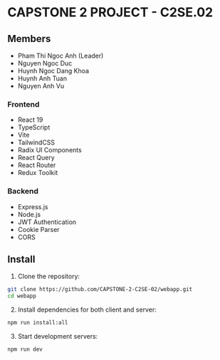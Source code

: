 # CAPSTONE 2 PROJECT - C2SE.02

## Members
- Pham Thi Ngoc Anh (Leader)
- Nguyen Ngoc Duc
- Huynh Ngoc Dang Khoa
- Huynh Anh Tuan
- Nguyen Anh Vu

### Frontend
- React 19
- TypeScript
- Vite
- TailwindCSS
- Radix UI Components
- React Query
- React Router
- Redux Toolkit

### Backend  
- Express.js
- Node.js
- JWT Authentication
- Cookie Parser
- CORS

## Install

1. Clone the repository:
```sh
git clone https://github.com/CAPSTONE-2-C2SE-02/webapp.git
cd webapp
```
2. Install dependencies for both client and server:
```sh
npm run install:all
```
3. Start development servers:
```sh
npm run dev
```